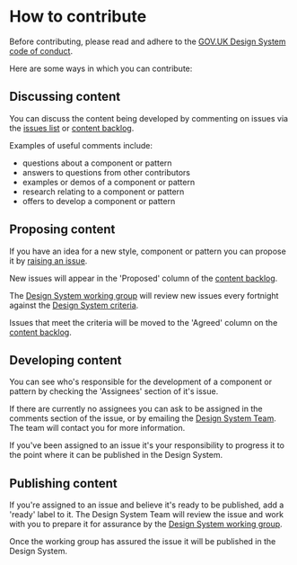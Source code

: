 # How to contribute

Before contributing, please read and adhere to the [GOV.UK Design System code of conduct](CODE_OF_CONDUCT.md).

Here are some ways in which you can contribute:

## Discussing content

You can discuss the content being developed by commenting on issues via the [issues list](https://github.com/alphagov/govuk-design-system-backlog/issues) or [content backlog](https://github.com/alphagov/govuk-design-system-backlog/projects/3).

Examples of useful comments include:

- questions about a component or pattern
- answers to questions from other contributors
- examples or demos of a component or pattern
- research relating to a component or pattern
- offers to develop a component or pattern


## Proposing content

If you have an idea for a new style, component or pattern you can propose it by [raising an issue](https://github.com/alphagov/govuk-design-system-backlog/issues/new).

New issues will appear in the 'Proposed' column of the [content backlog](https://github.com/alphagov/govuk-design-system-backlog/projects/3).

The [Design System working group](WORKING_GROUP.MD) will review new issues every fortnight against the [Design System criteria](CRITERIA.md).

Issues that meet the criteria will be moved to the 'Agreed' column on the [content backlog](https://github.com/alphagov/govuk-design-system-backlog/projects/3).


## Developing content

You can see who's responsible for the development of a component or pattern by checking the 'Assignees' section of it's issue.

If there are currently no assignees you can ask to be assigned in the comments section of the issue, or by emailing the [Design System Team](govuk-design-system-support@digital.cabinet-office.gov.uk). The team will contact you for more information.

If you've been assigned to an issue it's your responsibility to progress it to the point where it can be published in the Design System.


## Publishing content

If you're assigned to an issue and believe it's ready to be published, add a 'ready' label to it. The Design System Team will review the issue and work with you to prepare it for assurance by the [Design System working group](WORKING_GROUP.MD).

Once the working group has assured the issue it will be published in the Design System.


